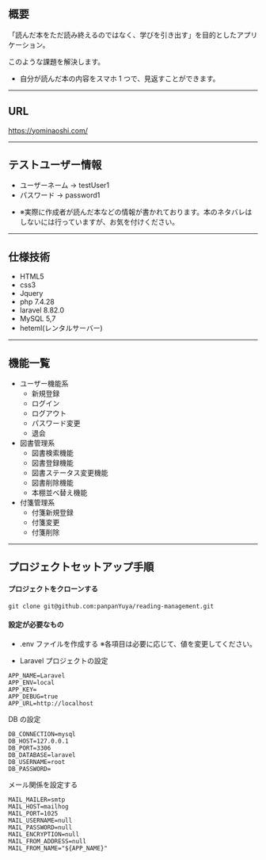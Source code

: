 ## 概要

「読んだ本をただ読み終えるのではなく、学びを引き出す」を目的としたアプリケーション。

このような課題を解決します。

-   自分が読んだ本の内容をスマホ 1 つで、見返すことができます。

---

## URL

https://yominaoshi.com/

---

## テストユーザー情報

-   ユーザーネーム
    → testUser1
-   パスワード
    → password1

*   ※実際に作成者が読んだ本などの情報が書かれております。本のネタバレはしないには行っていますが、お気を付けください。

---

## 仕様技術

-   HTML5
-   css3
-   Jquery
-   php 7.4.28
-   laravel 8.82.0
-   MySQL 5,7
-   heteml(レンタルサーバー)

---

## 機能一覧

-   ユーザー機能系
    -   新規登録
    -   ログイン
    -   ログアウト
    -   パスワード変更
    -   退会
-   図書管理系
    -   図書検索機能
    -   図書登録機能
    -   図書ステータス変更機能
    -   図書削除機能
    -   本棚並べ替え機能
-   付箋管理系
    -   付箋新規登録
    -   付箋変更
    -   付箋削除

---

## プロジェクトセットアップ手順

#### プロジェクトをクローンする

```
git clone git@github.com:panpanYuya/reading-management.git
```

#### 設定が必要なもの

-   .env ファイルを作成する
    ※各項目は必要に応じて、値を変更してください。

*   Laravel プロジェクトの設定

```
APP_NAME=Laravel
APP_ENV=local
APP_KEY=
APP_DEBUG=true
APP_URL=http://localhost
```

DB の設定

```
DB_CONNECTION=mysql
DB_HOST=127.0.0.1
DB_PORT=3306
DB_DATABASE=laravel
DB_USERNAME=root
DB_PASSWORD=
```

メール関係を設定する

```
MAIL_MAILER=smtp
MAIL_HOST=mailhog
MAIL_PORT=1025
MAIL_USERNAME=null
MAIL_PASSWORD=null
MAIL_ENCRYPTION=null
MAIL_FROM_ADDRESS=null
MAIL_FROM_NAME="${APP_NAME}"
```
